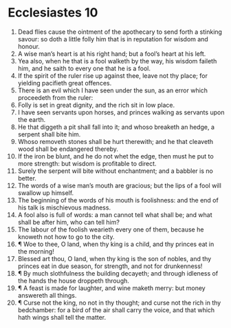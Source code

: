 ﻿# Ecclesiastes 10
1. Dead flies cause the ointment of the apothecary to send forth a stinking savour: so doth a little folly him that is in reputation for wisdom and honour. 
2. A wise man’s heart is at his right hand; but a fool’s heart at his left. 
3. Yea also, when he that is a fool walketh by the way, his wisdom faileth him, and he saith to every one that he is a fool. 
4. If the spirit of the ruler rise up against thee, leave not thy place; for yielding pacifieth great offences. 
5. There is an evil which I have seen under the sun, as an error which proceedeth from the ruler: 
6. Folly is set in great dignity, and the rich sit in low place. 
7. I have seen servants upon horses, and princes walking as servants upon the earth. 
8. He that diggeth a pit shall fall into it; and whoso breaketh an hedge, a serpent shall bite him. 
9. Whoso removeth stones shall be hurt therewith; and he that cleaveth wood shall be endangered thereby. 
10. If the iron be blunt, and he do not whet the edge, then must he put to more strength: but wisdom is profitable to direct. 
11. Surely the serpent will bite without enchantment; and a babbler is no better. 
12. The words of a wise man’s mouth are gracious; but the lips of a fool will swallow up himself. 
13. The beginning of the words of his mouth is foolishness: and the end of his talk is mischievous madness. 
14. A fool also is full of words: a man cannot tell what shall be; and what shall be after him, who can tell him? 
15. The labour of the foolish wearieth every one of them, because he knoweth not how to go to the city. 
16. ¶ Woe to thee, O land, when thy king is a child, and thy princes eat in the morning! 
17. Blessed art thou, O land, when thy king is the son of nobles, and thy princes eat in due season, for strength, and not for drunkenness! 
18. ¶ By much slothfulness the building decayeth; and through idleness of the hands the house droppeth through. 
19. ¶ A feast is made for laughter, and wine maketh merry: but money answereth all things. 
20. ¶ Curse not the king, no not in thy thought; and curse not the rich in thy bedchamber: for a bird of the air shall carry the voice, and that which hath wings shall tell the matter. 
